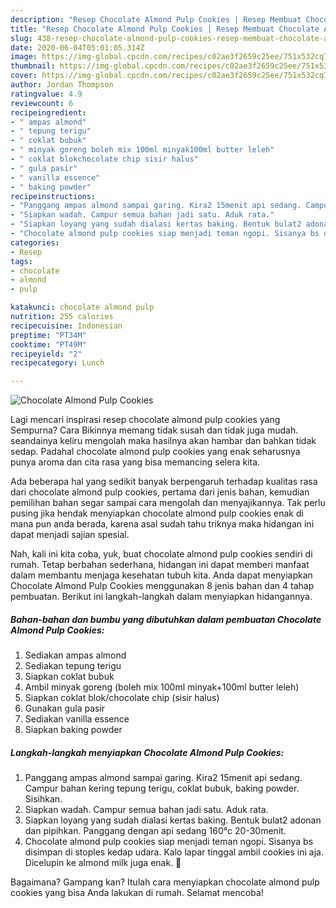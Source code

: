 ```yaml
---
description: "Resep Chocolate Almond Pulp Cookies | Resep Membuat Chocolate Almond Pulp Cookies Yang Menggugah Selera"
title: "Resep Chocolate Almond Pulp Cookies | Resep Membuat Chocolate Almond Pulp Cookies Yang Menggugah Selera"
slug: 438-resep-chocolate-almond-pulp-cookies-resep-membuat-chocolate-almond-pulp-cookies-yang-menggugah-selera
date: 2020-06-04T05:01:05.314Z
image: https://img-global.cpcdn.com/recipes/c02ae3f2659c25ee/751x532cq70/chocolate-almond-pulp-cookies-foto-resep-utama.jpg
thumbnail: https://img-global.cpcdn.com/recipes/c02ae3f2659c25ee/751x532cq70/chocolate-almond-pulp-cookies-foto-resep-utama.jpg
cover: https://img-global.cpcdn.com/recipes/c02ae3f2659c25ee/751x532cq70/chocolate-almond-pulp-cookies-foto-resep-utama.jpg
author: Jordan Thompson
ratingvalue: 4.9
reviewcount: 6
recipeingredient:
- " ampas almond"
- " tepung terigu"
- " coklat bubuk"
- " minyak goreng boleh mix 100ml minyak100ml butter leleh"
- " coklat blokchocolate chip sisir halus"
- " gula pasir"
- " vanilla essence"
- " baking powder"
recipeinstructions:
- "Panggang ampas almond sampai garing. Kira2 15menit api sedang. Campur bahan kering tepung terigu, coklat bubuk, baking powder. Sisihkan."
- "Siapkan wadah. Campur semua bahan jadi satu. Aduk rata."
- "Siapkan loyang yang sudah dialasi kertas baking. Bentuk bulat2 adonan dan pipihkan. Panggang dengan api sedang 160°c 20-30menit."
- "Chocolate almond pulp cookies siap menjadi teman ngopi. Sisanya bs disimpan di stoples kedap udara. Kalo lapar tinggal ambil cookies ini aja. Dicelupin ke almond milk juga enak. 🤗"
categories:
- Resep
tags:
- chocolate
- almond
- pulp

katakunci: chocolate almond pulp 
nutrition: 255 calories
recipecuisine: Indonesian
preptime: "PT34M"
cooktime: "PT49M"
recipeyield: "2"
recipecategory: Lunch

---
```



![Chocolate Almond Pulp Cookies](https://img-global.cpcdn.com/recipes/c02ae3f2659c25ee/751x532cq70/chocolate-almond-pulp-cookies-foto-resep-utama.jpg)

Lagi mencari inspirasi resep chocolate almond pulp cookies yang Sempurna? Cara Bikinnya memang tidak susah dan tidak juga mudah. seandainya keliru mengolah maka hasilnya akan hambar dan bahkan tidak sedap. Padahal chocolate almond pulp cookies yang enak seharusnya punya aroma dan cita rasa yang bisa memancing selera kita.



Ada beberapa hal yang sedikit banyak berpengaruh terhadap kualitas rasa dari chocolate almond pulp cookies, pertama dari jenis bahan, kemudian pemilihan bahan segar sampai cara mengolah dan menyajikannya. Tak perlu pusing jika hendak menyiapkan chocolate almond pulp cookies enak di mana pun anda berada, karena asal sudah tahu triknya maka hidangan ini dapat menjadi sajian spesial.


Nah, kali ini kita coba, yuk, buat chocolate almond pulp cookies sendiri di rumah. Tetap berbahan sederhana, hidangan ini dapat memberi manfaat dalam membantu menjaga kesehatan tubuh kita. Anda dapat menyiapkan Chocolate Almond Pulp Cookies menggunakan 8 jenis bahan dan 4 tahap pembuatan. Berikut ini langkah-langkah dalam menyiapkan hidangannya.

<!--inarticleads1-->

##### Bahan-bahan dan bumbu yang dibutuhkan dalam pembuatan Chocolate Almond Pulp Cookies:

1. Sediakan  ampas almond
1. Sediakan  tepung terigu
1. Siapkan  coklat bubuk
1. Ambil  minyak goreng (boleh mix 100ml minyak+100ml butter leleh)
1. Siapkan  coklat blok/chocolate chip (sisir halus)
1. Gunakan  gula pasir
1. Sediakan  vanilla essence
1. Siapkan  baking powder




<!--inarticleads2-->

##### Langkah-langkah menyiapkan Chocolate Almond Pulp Cookies:

1. Panggang ampas almond sampai garing. Kira2 15menit api sedang. Campur bahan kering tepung terigu, coklat bubuk, baking powder. Sisihkan.
1. Siapkan wadah. Campur semua bahan jadi satu. Aduk rata.
1. Siapkan loyang yang sudah dialasi kertas baking. Bentuk bulat2 adonan dan pipihkan. Panggang dengan api sedang 160°c 20-30menit.
1. Chocolate almond pulp cookies siap menjadi teman ngopi. Sisanya bs disimpan di stoples kedap udara. Kalo lapar tinggal ambil cookies ini aja. Dicelupin ke almond milk juga enak. 🤗




Bagaimana? Gampang kan? Itulah cara menyiapkan chocolate almond pulp cookies yang bisa Anda lakukan di rumah. Selamat mencoba!
